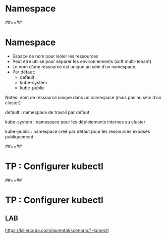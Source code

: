 <!-- .slide: class="transition-bg-sfeir-3"-->

# Namespace

##==##

<!-- .slide:-->

# Namespace

- Espace de nom pour isoler les ressources
- Peut être utilisé pour séparer les environnements (soft multi-tenant)
- Le nom d’une ressource est unique au sein d’un namespace.
- Par défaut:
  - default
  - kube-system
  - kube-public

Notes:
nom de ressource unique dans un namespace
(mais pas au sein d’un cluster)

default : namespace de travail par défaut

kube-system : namespace pour les déploiements internes au cluster

kube-public : namespace créé par défaut pour les ressources exposés publiquement

##==##

<!-- .slide: class="transition-bg-sfeir-2"-->

# TP : Configurer kubectl

##==##

<!-- .slide: class="exercice"-->

# TP : Configurer kubectl

## LAB

https://killercoda.com/laurental/scenario/1-kubectl